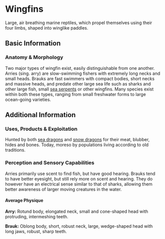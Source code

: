 Wingfins
========

Large, air breathing marine reptiles, which propel themselves using their four limbs, shaped into winglike paddles.

Basic Information
-----------------

### Anatomy & Morphology

Two major types of wingfin exist, easily distinguishable from one another. Arries (sing. arry) are slow-swimming fishers with extremely long necks and small heads. Brauks are fast swimmers with compact bodies, short necks and massive heads, and predate other large sea life such as sharks and other large fish, small [sea serpents](/creatures/sea-serpents.md) or other wingfins. Many species exist within both these types, ranging from small freshwater forms to large ocean-going varieties.

Additional Information
----------------------

### Uses, Products & Exploitation

Hunted by both [sea dragons](/player-species/sea-dragons.md) and [snow dragons](/player-species/snow-dragons.md) for their meat, blubber, hides and bones. Today, moreso by populations living according to old traditions.

### Perception and Sensory Capabilities

Arries primarily use scent to find fish, but have good hearing. Brauks tend to have better eyesight, but still rely more on scent and hearing. They do however have an electrical sense similar to that of sharks, allowing them better awareness of larger moving creatures in the water.

#### Average Physique

**Arry:** Rotund body, elongated neck, small and cone-shaped head
    with protruding, intermeshing teeth.

**Brauk:**
    Oblong body, short, robust neck, large, wedge-shaped head with long
    jaws, robust, sharp teeth.
